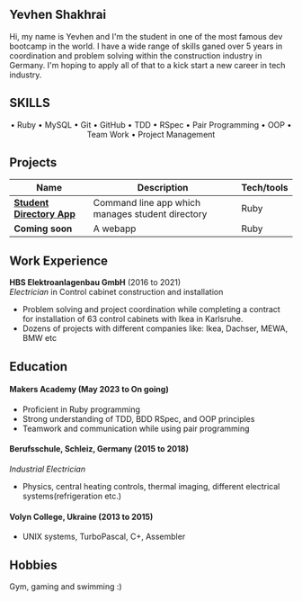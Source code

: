 ## Yevhen Shakhrai

Hi, my name is Yevhen and I'm the student in one of the most famous dev bootcamp in the world. I have a wide range of skills ganed over 5 years in coordination and problem solving within the construction industry in Germany. I'm hoping to apply all of that to a kick start a new career in tech industry.

## **SKILLS**
<div align="center">
    • Ruby    • MySQL		• Git        • GitHub		• TDD		• RSpec
    • Pair Programming 			• OOP    • Team Work • Project Management
</div>

## Projects

| Name                         | Description       | Tech/tools        |
| ---------------------------- | ----------------- | ----------------- |
| [**Student Directory App**](https://github.com/Shakhrai8/student-directory)| Command line app which manages student directory | Ruby |
| **Coming soon** | A webapp | Ruby |

## Work Experience

**HBS Elektroanlagenbau GmbH** (2016 to 2021)  
_Electrician_ in Control cabinet construction and installation


- Problem solving and project coordination while completing a contract for installation of 63 control cabinets with Ikea in Karlsruhe.
- Dozens of projects with different companies like: Ikea, Dachser, MEWA, BMW etc 


## Education

#### Makers Academy (May 2023 to On going)
- Proficient in Ruby programming 
- Strong understanding of TDD, BDD RSpec, and OOP principles
- Teamwork and communication while using pair programming

#### Berufsschule, Schleiz, Germany (2015 to 2018)
_Industrial Electrician_

- Physics, central heating controls, thermal imaging, different electrical systems(refrigeration etc.)

#### Volyn College, Ukraine (2013 to 2015)

- UNIX systems, TurboPascal, C+, Assembler

## Hobbies

Gym, gaming and swimming :)
